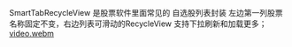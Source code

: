 SmartTabRecycleView  是股票软件里面常见的 自选股列表封装 左边第一列股票名称固定不变，右边列表可滑动的RecycleView 支持下拉刷新和加载更多；
[video.webm](video.webm)